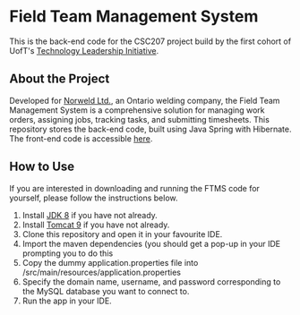 # Field Team Management System

This is the back-end code for the CSC207 project build by the first cohort of UofT's [Technology Leadership Initiative](https://www.technologyleadershipinitiative.com/).

## About the Project

Developed for [Norweld Ltd.](http://www.norweld.com/), an Ontario welding company, the Field Team Management System is a comprehensive solution for managing work orders, assigning jobs, tracking tasks, and submitting timesheets. This repository stores the back-end code, built using Java Spring with Hibernate. The front-end code is accessible [here](https://github.com/CSC207-TLI-TBTEENS/ftms-tbteens-frontend).

## How to Use

If you are interested in downloading and running the FTMS code for yourself, please follow the instructions below.

1. Install [JDK 8](https://www.oracle.com/technetwork/java/javase/downloads/jdk8-downloads-2133151.html) if you have not already.
2. Install [Tomcat 9](https://tomcat.apache.org/download-90.cgi) if you have not already.
3. Clone this repository and open it in your favourite IDE.
4. Import the maven dependencies (you should get a pop-up in your IDE prompting you to do this
5. Copy the dummy application.properties file into /src/main/resources/application.properties
6. Specify the domain name, username, and password corresponding to the MySQL database you want to connect to.
7. Run the app in your IDE.
